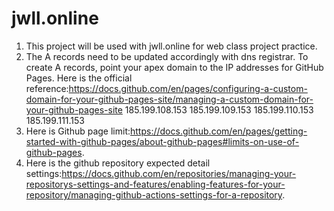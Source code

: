 # jwll.online
1. This project will be used with jwll.online for web class project practice.
2. The A records need to be updated accordingly with dns registrar. To create A records, point your apex domain to the IP addresses for GitHub Pages. Here is the official reference:https://docs.github.com/en/pages/configuring-a-custom-domain-for-your-github-pages-site/managing-a-custom-domain-for-your-github-pages-site
  185.199.108.153
  185.199.109.153
  185.199.110.153
  185.199.111.153
3. Here is Github page limit:https://docs.github.com/en/pages/getting-started-with-github-pages/about-github-pages#limits-on-use-of-github-pages.
4. Here is the github repository expected detail settings:https://docs.github.com/en/repositories/managing-your-repositorys-settings-and-features/enabling-features-for-your-repository/managing-github-actions-settings-for-a-repository.  
